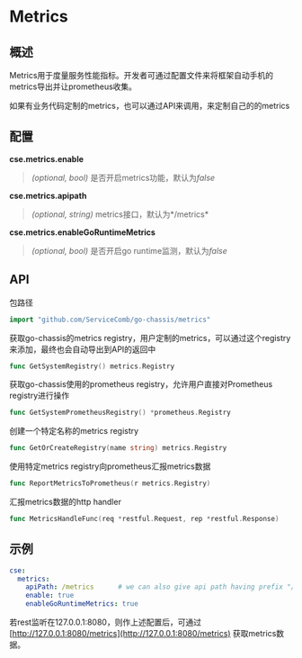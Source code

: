# Metrics
## 概述

Metrics用于度量服务性能指标。开发者可通过配置文件来将框架自动手机的metrics导出并让prometheus收集。

如果有业务代码定制的metrics，也可以通过API来调用，来定制自己的的metrics

## 配置

**cse.metrics.enable**
> *(optional, bool)* 是否开启metrics功能，默认为*false*

**cse.metrics.apipath**
> *(optional, string)* metrics接口，默认为*/metrics*

**cse.metrics.enableGoRuntimeMetrics**
>*(optional, bool)* 是否开启go runtime监测，默认为*false*

## API

包路径

```go
import "github.com/ServiceComb/go-chassis/metrics"
```

获取go-chassis的metrics registry，用户定制的metrics，可以通过这个registry来添加，最终也会自动导出到API的返回中

```go
func GetSystemRegistry() metrics.Registry
```

获取go-chassis使用的prometheus registry，允许用户直接对Prometheus registry进行操作

```go
func GetSystemPrometheusRegistry() *prometheus.Registry
```

创建一个特定名称的metrics registry

```go
func GetOrCreateRegistry(name string) metrics.Registry
```

使用特定metrics registry向prometheus汇报metrics数据

```go
func ReportMetricsToPrometheus(r metrics.Registry)
```

汇报metrics数据的http handler

```go
func MetricsHandleFunc(req *restful.Request, rep *restful.Response)
```

## 示例

```yaml
cse:
  metrics:
    apiPath: /metrics      # we can also give api path having prefix "/" ,like /adas/metrics
    enable: true
    enableGoRuntimeMetrics: true
```

若rest监听在127.0.0.1:8080，则作上述配置后，可通过 [http://127.0.0.1:8080/metrics](http://127.0.0.1:8080/metrics) 获取metrics数据。

